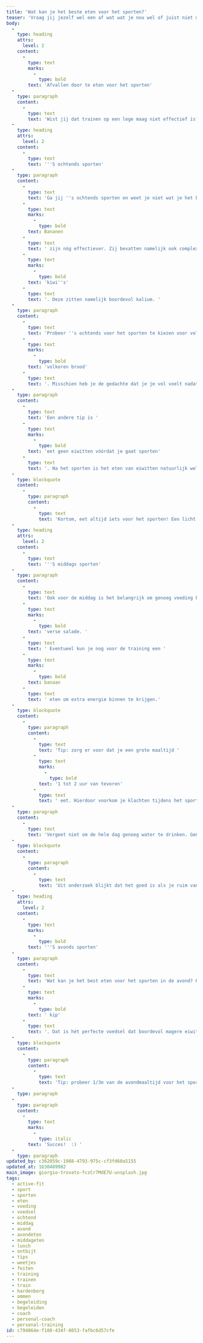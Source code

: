 ```yaml
---
title: 'Wat kan je het beste eten voor het sporten?'
teaser: 'Vraag jij jezelf wel een af wat wat je nou wel of juist niet moet eten voordat je gaat sporten? In deze blog leggen wij uit wat je het beste kunt eten voordat je gaat trainen. Het is namelijk belangrijk dat je vóór het sporten de juiste voeding binnenkrijgt.'
body:
  -
    type: heading
    attrs:
      level: 2
    content:
      -
        type: text
        marks:
          -
            type: bold
        text: 'Afvallen door te eten voor het sporten'
  -
    type: paragraph
    content:
      -
        type: text
        text: 'Wist jij dat trainen op een lege maag niet effectief is? Je verbrandt dan namelijk minder calorieën tijdens een korte intensieve training, daarnaast is ook het afterburn effect lager. Zorg er daarom voor dat je goed eet voordat je gaat trainen. Ben je benieuwd wat je het beste gedurende de dag kunt eten? Wij leggen het per dagdeel uit. '
  -
    type: heading
    attrs:
      level: 2
    content:
      -
        type: text
        text: '''S ochtends sporten'
  -
    type: paragraph
    content:
      -
        type: text
        text: 'Ga jij ''s ochtends sporten en weet je niet wat je het beste als basis kunt gebruiken voor een goede training? Lees dan vooral verder. Vlak voordat je gaat sporten kun je het beste gaan voor een banaan of kiwi. Waarom? Fruit bevat een vorm van suiker die ons lichaam vervolgens omzet in een bron van energie. '
      -
        type: text
        marks:
          -
            type: bold
        text: Bananen
      -
        type: text
        text: ' zijn nóg effectiever. Zij bevatten namelijk ook complexe koolhydraten en kalium. Hierdoor krijg je niet alleen heel snel energie, maar behoudt je je energie beter. Hierdoor houd je het langer vol. Bananen zorgen daarnaast voor goede hydratatie. Naast bananen kun je ook kiezen voor '
      -
        type: text
        marks:
          -
            type: bold
        text: 'kiwi''s'
      -
        type: text
        text: '. Deze zitten namelijk boordevol kalium. '
  -
    type: paragraph
    content:
      -
        type: text
        text: 'Probeer ''s ochtends voor het sporten te kiezen voor volkoren producten, zoals '
      -
        type: text
        marks:
          -
            type: bold
        text: 'volkoren brood'
      -
        type: text
        text: '. Misschien heb je de gedachte dat je je vol voelt nadat je brood hebt gegeten. Echter, in volkoren brood zitten complexe koolhydraten, die uiteindelijk de beste bronnen zijn voor duurzame energie. Een volkoren boterham kan dus geen kwaad in de ochtend.'
  -
    type: paragraph
    content:
      -
        type: text
        text: 'Een andere tip is '
      -
        type: text
        marks:
          -
            type: bold
        text: 'eet geen eiwitten vóórdat je gaat sporten'
      -
        type: text
        text: '. Na het sporten is het eten van eiwitten natuurlijk wel van belang! Als je eiwitten, zoals yoghurt of kwark voor het sporten eet, bestaat er een kans dat je er last van krijgt tijdens het sporten. Wij raden het dus af. '
  -
    type: blockquote
    content:
      -
        type: paragraph
        content:
          -
            type: text
            text: 'Kortom, eet altijd iets voor het sporten! Een licht ontbijt, zoals 2 crackers en een eventuele banaan helpt je al goed op weg! '
  -
    type: heading
    attrs:
      level: 2
    content:
      -
        type: text
        text: '''S middags sporten'
  -
    type: paragraph
    content:
      -
        type: text
        text: 'Ook voor de middag is het belangrijk om genoeg voeding binnen te krijgen. Denk aan een gewone lunch of een heerlijke '
      -
        type: text
        marks:
          -
            type: bold
        text: 'verse salade. '
      -
        type: text
        text: ' Eventueel kun je nog voor de training een '
      -
        type: text
        marks:
          -
            type: bold
        text: banaan
      -
        type: text
        text: ' eten om extra energie binnen te krijgen.'
  -
    type: blockquote
    content:
      -
        type: paragraph
        content:
          -
            type: text
            text: 'Tip: zorg er voor dat je een grote maaltijd '
          -
            type: text
            marks:
              -
                type: bold
            text: '1 tot 2 uur van tevoren'
          -
            type: text
            text: ' eet. Hierdoor voorkom je klachten tijdens het sporten en profiteer je het meeste van de energie! '
  -
    type: paragraph
    content:
      -
        type: text
        text: 'Vergeet niet om de hele dag genoeg water te drinken. Genoeg drinken is nog belangrijker dan eten voor het sporten. Je zweet, dat betekend dat je je vochtpeil weer aan moet vullen. '
  -
    type: blockquote
    content:
      -
        type: paragraph
        content:
          -
            type: text
            text: 'Uit onderzoek blijkt dat het goed is als je ruim van te voren twee tot drie grote glazen water drinkt, tijdens de workout een half glas (probeer tijdens het sporten, dus een stuk minder te drinken), na het sporten weer twee tot drie grote glazen water om je lichaam te hydrateren.'
  -
    type: heading
    attrs:
      level: 2
    content:
      -
        type: text
        marks:
          -
            type: bold
        text: '''S avonds sporten'
  -
    type: paragraph
    content:
      -
        type: text
        text: 'Wat kan je het best eten voor het sporten in de avond? Het antwoord is:'
      -
        type: text
        marks:
          -
            type: bold
        text: ' kip'
      -
        type: text
        text: '. Dat is hét perfecte voedsel dat boordevol magere eiwitten zit. Kip geeft namelijk ontzettend veel energie en vult goed, zonder dat je een vol gevoel krijgt. Eiwitten zorgen voor spierherstel na de training. Kip bevat weinig calorieën en kun je heerlijk combineren met een salade, pasta, rijst of aardappels met groenten. Zorg ervoor dat je geen zware maaltijd, zoals lasagne en stamppot naar binnen werkt voor het sporten.'
  -
    type: blockquote
    content:
      -
        type: paragraph
        content:
          -
            type: text
            text: 'Tip: probeer 1/3e van de avondmaaltijd voor het sporten te eten en 2/3e na die tijd. Of eet1,5 tot 3 uur van te voren.'
  -
    type: paragraph
  -
    type: paragraph
    content:
      -
        type: text
        marks:
          -
            type: italic
        text: 'Succes!  :) '
  -
    type: paragraph
updated_by: c362059c-1988-4793-975c-cf3fd60a5155
updated_at: 1630489982
main_image: giorgio-trovato-fczCr7MdE7U-unsplash.jpg
tags:
  - active-fit
  - sport
  - sporten
  - eten
  - voeding
  - voedsel
  - ochtend
  - middag
  - avond
  - avondeten
  - middageten
  - lunch
  - ontbijt
  - tips
  - weetjes
  - feiten
  - training
  - trainen
  - train
  - hardenberg
  - ommen
  - begeleiding
  - begeleiden
  - coach
  - personal-coach
  - personal-training
id: c794864e-f180-434f-8053-fafbc6d57cfe
---
```

